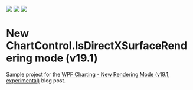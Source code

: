 <!-- default badges list -->
![](https://img.shields.io/endpoint?url=https://codecentral.devexpress.com/api/v1/VersionRange/182251368/22.2.2%2B)
[![](https://img.shields.io/badge/Open_in_DevExpress_Support_Center-FF7200?style=flat-square&logo=DevExpress&logoColor=white)](https://supportcenter.devexpress.com/ticket/details/T830418)
[![](https://img.shields.io/badge/📖_How_to_use_DevExpress_Examples-e9f6fc?style=flat-square)](https://docs.devexpress.com/GeneralInformation/403183)
<!-- default badges end -->
# New ChartControl.IsDirectXSurfaceRendering mode (v19.1) 
Sample project for the [WPF Charting - New Rendering Mode (v19.1, experimental)](https://community.devexpress.com/blogs/analytics/archive/2019/04/25/wpf-charting-new-rendering-mode-v19-1-experimental.aspx) blog post.
